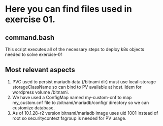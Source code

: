 # Here you can find files used in exercise 01.

## command.bash
This script executes all of the necessary steps to deploy k8s objects needed to solve exercise-01

## Most relevant aspects
1. PVC used to persist mariadb data (/bitnami dir) must use local-storage storageClassName so can bind to PV available at host. Idem for wordpress volume /bitnami.
2. We have used a ConfigMap named my-custom-cnf to map my_custom.cnf file to /bitnami/mariadb/config/ directory so we can customize database.
3. As of 10.1.28-r2 version bitnami/mariadb image uses uid 1001 instead of root so securitycontext fsgroup is needed for PV usage.
